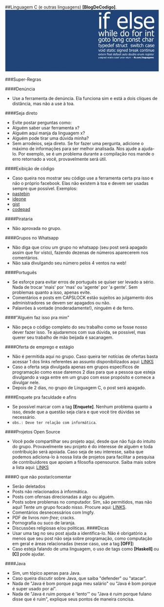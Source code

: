 ##Linguagem C (e outras linguagens) **[BlogDeCodigo]**.
![Capa do grupo no facebook](Imagens/Capa.jpg)

###Super-Regras

####Denúncia
- Use a ferramenta de denúncia. Ela funciona sim e está a dois cliques de distância, mas não a use à toa.

####Seja direto
- Evite postar perguntas como:
 - Alguém saber usar ferramenta x?
 - Alguém aqui manja da linguagem x?
 - Alguém pode tirar uma dúvida minha?
- Sem arrodeios, seja direto. Se for fazer uma pergunta, adicione o máximo de informações para ser melhor analisada. Nos ajude a ajuda-lo. Por exemplo, se é um problema durante a compilação nos mande o erro retornado a você, provavelmente será útil.

####Exibição de código
- Caso queira nos mostrar seu código use a ferramenta certa pra isso e não o próprio facebook. Elas não existem à toa e devem ser usadas sempre que possível. Exemplos:
 - [pastebin](http://pastebin.com/)
 - [ideone](https://ideone.com/)
 - [gist](https://gist.github.com/)
 - [codepad](https://http://codepad.org/)

####Pirataria
- Não aprovada no grupo.

####Grupos no Whatsapp
- Não diga que criou um grupo no whatsapp (seu post será apagado assim que for visto), fazendo dezenas de números aparecerem nos comentários.
- Não saia divulgando seu número pelos 4 ventos na web!

####Português
- Se esforçe para evitar erros de português se quiser ser levado a sério. Nada de trocar 'mais' por 'mas' ou 'agente' por 'a gente'. Sem problemas quanto a isso, apenas evite.
- Comentários e posts em CAPSLOCK estão sujeitos ao julgamento dos administradores se devem ser apagados ou não.
- Palavrões à vontade (moderadamente!), ninguém é de ferro.

####"Alguém faz isso pra mim"
- Não peça o código completo do seu trabalho como se fosse nosso dever fazer isso. Te ajudaremos com sua dúvida, se possível, mas querer seu trabalho de mão beijada é sacanagem.

####Oferta de emprego e estágio
- Não é permitida aqui no grupo. Caso queira ter notícias de ofertas basta acessar 1 dos links referentes ao assunto disponibilizados aqui: [LINKS](LINKS.md)
- Caso a oferta seja divulgada apenas em grupos específicos de programação como esse daremos 2 dias para que a pessoa que esteja divulgando a vaga entre em um grupo com esse propósito e comece a divulgar nele.
- Depois de 2 dias, no grupo de Linguagem C, o post será apagado.

####Enquete pra faculdade e afins
- Se possível marcar com a tag **[Enquete]**. Nenhum problema quanto a isso, desde que a questão seja clara e que você tire dúvidas se necessário.
- ```obs.: Deve ter relação com informática```.

####Projetos Open Source
- Você pode compartilhar seu projeto aqui, desde que não fuja do intuito do grupo. Provavelmente seu projeto é do interesse de alguém e toda contribuição será apoiada. Caso seja de seu interesse, saiba que podemos adiciona-lo à nossa lista de projetos para facilitar a pesquisa de contribuidores que apoiam a filosofia opensource. Saiba mais sobre a lista aqui: [LINKS](LINKS.md)

####O que não postar/comentar
- Serão deletados
 - Posts não relacionados à informática.
 - Posts com ofensas direcionadas a algo ou alguém.
 - Posts sobre problemas no computador. Sim, são permitidos, mas não aqui! Tente um grupo focado nisso. Procure aqui: [LINKS](LINKS.md).
 - Comentários desnecessários com lmgfy.
 - PDF de livros _non-free_; cracks.
 - Pornografia ou suco de laranja.
 - Discussões religiosas e/ou políticas.
####Dicas
- Usar uma tag no seu post ajuda a identifica-lo. Não é obrigatório a menos que seu post não seja sobre programação, como computação em geral e áreas relacionadas (nesse caso, use a tag **[OFF]**)
- Caso esteja falando de uma linguagem, o uso de tags como **[Haskell]** ou **[C]** pode ajudar.

####Java
- Sim, um tópico apenas para Java.
 - Caso queira discutir sobre Java, que saiba "defender" ou "atacar".
 - Nada de "Java é bom porque paga meu salário" ou "Java é bom porque é super usado por aí".
 - Nada de "Java é ruim porque é 'lento'" ou "Java é ruim porque fulano disse que é ruim", explique seus pontos de maneira concisa.